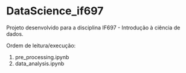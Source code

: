 # DataScience_if697

Projeto desenvolvido para a disciplina IF697 - Introdução à ciência de dados.

Ordem de leitura/execução:

1. pre_processing.ipynb
2. data_analysis.ipynb
